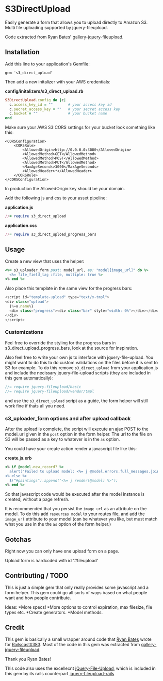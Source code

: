 # S3DirectUpload

Easily generate a form that allows you to upload directly to Amazon S3.
Multi file uploading supported by jquery-fileupload. 

Code extracted from Ryan Bates' [gallery-jquery-fileupload](https://github.com/railscasts/383-uploading-to-amazon-s3/tree/master/gallery-jquery-fileupload).

## Installation

Add this line to your application's Gemfile:

    gem 's3_direct_upload'

Then add a new initalizer with your AWS credentials:

**config/initalizers/s3_direct_upload.rb**
```ruby
S3DirectUpload.config do |c|
  c.access_key_id = ""       # your access key id
  c.secret_access_key = ""   # your secret access key
  c.bucket = ""              # your bucket name
end
```

Make sure your AWS S3 CORS settings for your bucket look something like this:
```
<CORSConfiguration>
    <CORSRule>
        <AllowedOrigin>http://0.0.0.0:3000</AllowedOrigin>
        <AllowedMethod>GET</AllowedMethod>
        <AllowedMethod>POST</AllowedMethod>
        <AllowedMethod>PUT</AllowedMethod>
        <MaxAgeSeconds>3000</MaxAgeSeconds>
        <AllowedHeader>*</AllowedHeader>
    </CORSRule>
</CORSConfiguration>
```
In production the AllowedOrigin key should be your domain.

Add the following js and css to your asset pipeline:

**application.js**
```ruby
//= require s3_direct_upload
```

**application.css**
```ruby
//= require s3_direct_upload_progress_bars
```

## Usage

Create a new view that uses the helper:
```ruby
<%= s3_uploader_form post: model_url, as: "model[image_url]" do %>
  <%= file_field_tag :file, multiple: true %>
<% end %>
```

Also place this template in the same view for the progress bars:
```javascript
<script id="template-upload" type="text/x-tmpl">
<div class="upload">
  {%=o.name%}
  <div class="progress"><div class="bar" style="width: 0%"></div></div>
</div>
</script>
```

### Customizations
Feel free to override the styling for the progress bars in s3_direct_upload_progress_bars, look at the source for inspiration.

Also feel free to write your own js to interface with jquery-file-upload. You might want to do this to do custom validations on the files before it is sent to S3 for example.
To do this remove `s3_direct_upload` from your application.js and include the necissary jquery-file-upload scripts (they are included in this gem automatically):
```javascript
//= require jquery-fileupload/basic
//= require jquery-fileupload/vendor/tmpl
```
and use the `s3_direct_upload` script as a guide, the form helper will still work fine if thats all you need.

### s3_uploader_form options and after upload callback
After the upload is complete, the script will execute an ajax POST to the model_url given in the `post` option in the form helper. 
The url to the file on S3 will be passed as a key to whatever is in the `as` option.

You could have your create action render a javascript file like this:

**create.js.erb**
```ruby
<% if @model.new_record? %>
  alert("Failed to upload model: <%= j @model.errors.full_messages.join(', ').html_safe %>");
<% else %>
  $("#paintings").append("<%= j render(@model) %>");
<% end %>
```
So that javascript code would be executed after the model instance is created, without a page refresh.

It is recommended that you persist the `image_url` as an attribute on the model. To do this add `resources model` to your routes file, and add the `image_url` attribute to your model (can be whatever you like, but must match what you use in the the `as` option of the form helper.)


## Gotchas

Right now you can only have one upload form on a page.

Upload form is hardcoded with id '#fileupload'


## Contributing / TODO

This is just a simple gem that only really provides some javascript and a form helper. 
This gem could go all sorts of ways based on what people want and how people contribute. 

Ideas:
*More specs! 
*More options to control expiration, max filesize, file types etc.
*Create generators.
*Model methods.

## Credit

This gem is basically a small wrapper around code that [Ryan Bates](http://github.com/rbates) wrote for [Railscast#383](http://railscasts.com/episodes/383-uploading-to-amazon-s3). Most of the code in this gem was extracted from [gallery-jquery-fileupload](https://github.com/railscasts/383-uploading-to-amazon-s3/tree/master/gallery-jquery-fileupload). 

Thank you Ryan Bates!

This code also uses the excellecnt [jQuery-File-Upload](https://github.com/blueimp/jQuery-File-Upload), which is included in this gem by its rails counterpart [jquery-fileupload-rails](https://github.com/tors/jquery-fileupload-rails)
